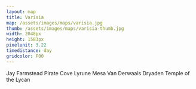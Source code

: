 ```yaml
---
layout: map
title: Varisia
map: /assets/images/maps/varisia.jpg
thumb: /assets/images/maps/varisia-thumb.jpg
width: 2048px
height: 1583px
pixelunit: 3.22
timedistance: day
gridcolor: F00
---
```

<span class="--left" style="top:1332px;left:551px;">Jay Farmstead</span>
<span class="hidden --right" style="top:1155px;left:294px;">Pirate Cove</span>
<span class="moonfeather --right" style="top:283px;left:1400px;">Lyrune Mesa</span>
<span class="--left" style="top:140px;left:140px;">Van Derwaals</span>
<span class="venalis --left" style="top:830px;left:830px;">Dryaden</span>
<span class="venalis --left" style="top:888px;left:1338px;">Temple of the Lycan</span>


